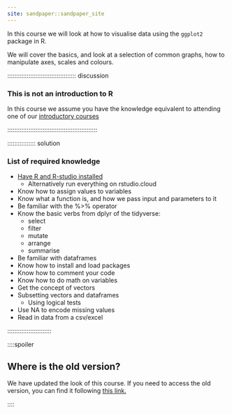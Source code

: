 ```yaml
---
site: sandpaper::sandpaper_site
---
```



In this course we will look at how to visualise data using the `ggplot2` package
in R.

We will cover the basics, and look at a selection of common graphs, how to 
manipulate axes, scales and colours.


::::::::::::::::::::::::::::::::::::::: discussion
### This is not an introduction to R
In this course we assume you have the knowledge equivalent to attending one of 
our <a href="https://kubdatalab.github.io/R-intro/" target="_blank">introductory courses</a>

:::::::::::::::::::::::::::::::::::::::::::::::::::

:::::::::::::::: solution

### List of required knowledge
- <a href="https://kubdatalab.github.io/R-api_new/#software-setup" target="_blank">Have R and R-studio installed</a> 
    - Alternatively run everything on rstudio.cloud
- Know how to assign values to variables
- Know what a function is, and how we pass input and parameters to it
- Be familiar with the %>% operator
- Know the basic verbs from dplyr of the tidyverse:
    - select
    - filter
    - mutate
    - arrange
    - summarise
- Be familiar with dataframes
- Know how to install and load packages
- Know how to comment your code
- Know how to do math on variables
- Get the concept of vectors
- Subsetting vectors and dataframes
    - Using logical tests
- Use NA to encode missing values
- Read in data from a csv/excel

:::::::::::::::::::::::::

::::spoiler
## Where is the old version?

We have updated the look of this course. If you need to access the old
version, you can find it following [this link.](https://kubdatalab.github.io/R-visualisation_old/)

::::
